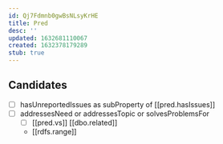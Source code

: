 ```yaml
---
id: Qj7Fdmnb0gwBsNLsyKrHE
title: Pred
desc: ''
updated: 1632681110067
created: 1632378179289
stub: true
---
```


## Candidates

- [ ] hasUnreportedIssues as subProperty of [[pred.hasIssues]] 
- [ ] addressesNeed or addressesTopic or solvesProblemsFor
  - [ ] [[pred.vs]] [[dbo.related]]
  - [[rdfs.range]] 
